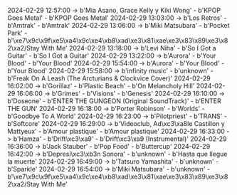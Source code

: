2024-02-29 12:57:00 -> b'Mia Asano, Grace Kelly y Kiki Wong' - b'KPOP Goes Metal' - b'KPOP Goes Metal'
2024-02-29 13:03:00 -> b'Los Retros' - b'Amtrak' - b'Amtrak'
2024-02-29 13:06:00 -> b'Miki Matsubara' - b'Pocket Park' - b'\xe7\x9c\x9f\xe5\xa4\x9c\xe4\xb8\xad\xe3\x81\xae\xe3\x83\x89\xe3\x82\xa2/Stay With Me'
2024-02-29 13:18:00 -> b'Levi Niha' - b'So I Got a Guitar' - b'So I Got a Guitar'
2024-02-29 13:22:00 -> b'Aurora' - b'Your Blood' - b'Your Blood'
2024-02-29 15:54:00 -> b'Aurora' - b'Your Blood' - b'Your Blood'
2024-02-29 15:58:00 -> b'infinity music' - b'unknown' - b'Freak On A Leash (The Arcturians & Clockvice Cover)'
2024-02-29 16:02:00 -> b'Gorillaz' - b'Plastic Beach' - b'On Melancholy Hill'
2024-02-29 16:06:00 -> b'Grimes' - b'Visions' - b'Genesis'
2024-02-29 16:10:00 -> b'Doseone' - b'ENTER THE GUNGEON (Original SoundTrack)' - b'ENTER THE GUN'
2024-02-29 16:18:00 -> b'Porter Robinson' - b'Worlds' - b'Goodbye To A World'
2024-02-29 16:23:00 -> b'Pilotpriest' - b'TRANS' - b'Softcore'
2024-02-29 16:29:00 -> b'Videoclub, Ad\xc3\xa8le Castillon y Mattyeux' - b'Amour plastique' - b'Amour plastique'
2024-02-29 16:33:00 -> b'Hamza' - b'Drift\xc3\xa9' - b'Drift\xc3\xa9 (Instrumental)'
2024-02-29 16:36:00 -> b'Jack Stauber' - b'Pop Food' - b'Buttercup'
2024-02-29 16:42:00 -> b'Depresi\xc3\xb3n Sonora' - b'unknown' - b'Hasta que llegue la muerte'
2024-02-29 16:49:00 -> b'Tatsuro Yamashita' - b'unknown' - b'Sparkle'
2024-02-29 16:54:00 -> b'Miki Matsubara' - b'unknown' - b'\xe7\x9c\x9f\xe5\xa4\x9c\xe4\xb8\xad\xe3\x81\xae\xe3\x83\x89\xe3\x82\xa2/Stay With Me'
